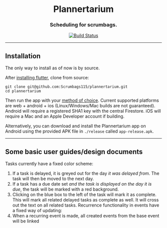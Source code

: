<div align="center">
<h1>Plannertarium</h1>
<h3>Scheduling for scrumbags.</h3>
<a href="https://github.com/Scrumbags115/plannertarium/actions"><img src="https://github.com/Scrumbags115/plannertarium/workflows/plannertarium-tests/badge.svg" alt="Build Status"></a>
</div>

---

## Installation
The only way to install as of now is by source.

After [installing flutter](https://docs.flutter.dev/get-started/install), clone from source:
```shell
git clone git@github.com:Scrumbags115/plannertarium.git
cd plannertarium
```
Then run the app with your [method of choice](https://docs.flutter.dev/get-started/test-drive). Current supported platforms are web + android + ios (Linux/Windows/Mac builds are not guaranteed).
Android will require a registered SHA1 key with the central Firestore. iOS will require a Mac and an Apple Developer account if building.

Alternatively, you can download and install the Plannertarium app on Android using the provided APK file in `./release` called `app-release.apk`.

---
## Some basic user guides/design documents
Tasks currently have a fixed color scheme:
1. If a task is delayed, it is greyed out for the day *it was delayed from*. The task will then be moved to the next day.
2. If a task has a due date set *and the task is displayed on the day it is due*, the task will be marked with a red background.
3. Clicking on the blue box to the left of the task will mark it as complete. This will mark all related delayed tasks as complete as well. It will cross out the text on all related tasks.
Recurrence functionality in events have a fixed way of updating:
1. When a recurring event is made, all created events from the base event will be linked
